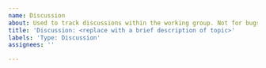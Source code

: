 ```yaml
---
name: Discussion
about: Used to track discussions within the working group. Not for bugs/feature requests.
title: 'Discussion: <replace with a brief description of topic>'
labels: 'Type: Discussion'
assignees: ''

---
```


<!---
Use this issue to track discussions within this working group.
Delete this header and add details about the discussion topic.

Please do not file reports for bugs/feature requests for AMP in this repo.
Instead please use the amphtml repo for bugs/feature requests:
https://github.com/ampproject/amphtml/blob/master/CONTRIBUTING.md#report-a-bug
-->

